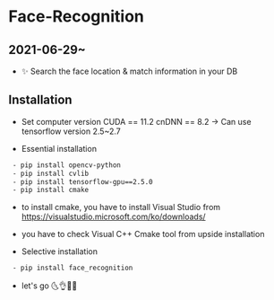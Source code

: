 # Face-Recognition

## 2021-06-29~

- ✨ Search the face location & match information in your DB

## Installation
- Set computer version
CUDA == 11.2
cnDNN == 8.2
-> Can use tensorflow version 2.5~2.7

- Essential installation
```sh
 - pip install opencv-python
 - pip install cvlib
 - pip install tensorflow-gpu==2.5.0
 - pip install cmake
```
  - to install cmake, you have to install Visual Studio from https://visualstudio.microsoft.com/ko/downloads/
  - you have to check Visual C++ Cmake tool from upside installation

- Selective installation
```sh
 - pip install face_recognition
```

* let's go
🌜👌👨‍🎨 
